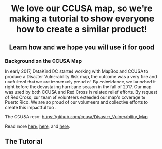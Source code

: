 # <p align=center>We love our CCUSA map, so we're making a tutorial to show everyone how to create a similar product!</p>

## <p align=center>Learn how and we hope you will use it for good</p>


### Background on the CCUSA Map

In early 2017, DataKind DC started working with MapBox and CCUSA to produce a Disaster Vulnerability Risk map, the outcome was a very fine and useful tool that we are immensely proud of. By coincidence, we launched it right before the devastating hurricane season in the fall of 2017. Our map was used by both CCUSA and Red Cross in related relief efforts. By request of Red Cross, our team of volunteers extended our map's coverage to Puerto Rico. We are so proud of our volunteers and collective efforts to create this impactful tool.

The CCUSA repo: https://github.com/ccusa/Disaster_Vulnerability_Map

Read more <a href="https://blog.mapbox.com/mapping-for-disaster-relief-after-hurricane-harvey-f547160e1fc" target="_blank">here</a>, 
<a href="http://www.datakind.org/blog/an-open-source-tool-for-disaster-relief" target="_blank">here</a>, and <a href="http://www.datakind.org/blog/report-back-from-datakind-dcs-sixth-datadive" target="_blank">here</a>.



## The Tutorial




